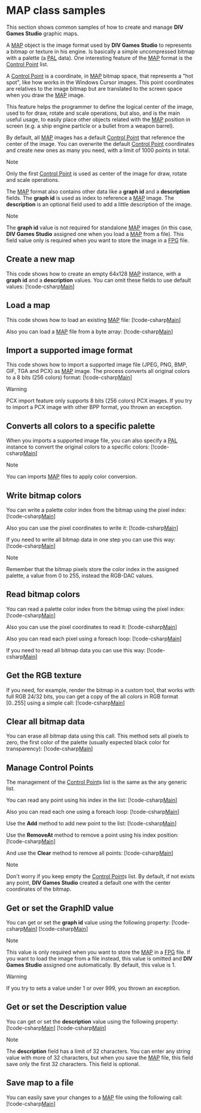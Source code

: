 ﻿# MAP class samples
This section shows common samples of how to create and manage **DIV Games Studio** graphic maps.

A [MAP](xref:DIV2.Format.Exporter.MAP) object is the image format used by **DIV Games Studio** to represents a 
bitmap or texture in his engine. Is basically a simple uncompressed bitmap with a palette (a 
[PAL](xref:DIV2.Format.Exporter.PAL) data). One interesting feature of the [MAP](xref:DIV2.Format.Exporter.MAP) 
format is the [Control Point](xref:DIV2.Format.Exporter.ControlPoint) list.

A [Control Point](xref:DIV2.Format.Exporter.ControlPoint) is a coordinate, in [MAP](xref:DIV2.Format.Exporter.MAP)
bitmap space, that represents a "hot spot", like how works in the Windows Cursor images. This point coordinates are
relatives to the image bitmap but are translated to the screen space when you draw the 
[MAP](xref:DIV2.Format.Exporter.MAP) image.

This feature helps the programmer to define the logical center of the image, used to for draw, rotate and scale 
operations, but also, and is the main useful usage, to easily place other objects related with the 
[MAP](xref:DIV2.Format.Exporter.MAP) position in screen (e.g. a ship engine particle or a bullet from a weapon barrel).

By default, all [MAP](xref:DIV2.Format.Exporter.MAP) images has a default 
[Control Point](xref:DIV2.Format.Exporter.ControlPoint) that reference the center of the image. You can overwrite
the default [Control Point](xref:DIV2.Format.Exporter.ControlPoint) coordinates and create new ones as many you need, 
with a limit of 1000 points in total.

> [!NOTE]
> Only the first [Control Point](xref:DIV2.Format.Exporter.ControlPoint) is used as center of the image for draw, 
> rotate and scale operations.

The [MAP](xref:DIV2.Format.Exporter.MAP) format also contains other data like a **graph id** and a 
**description** fields. The **graph id** is used as index to reference a [MAP](xref:DIV2.Format.Exporter.MAP) 
image. The **description** is an optional field used to add a little description of the image.

> [!NOTE]
> The **graph id** value is not required for standalone [MAP](xref:DIV2.Format.Exporter.MAP) images (in this case, 
> **DIV Games Studio** assigned one when you load a [MAP](xref:DIV2.Format.Exporter.MAP) from a file).
> This field value only is required when you want to store the image in a [FPG](xref:DIV2.Format.Exporter.FPG) file.

## Create a new map
This code shows how to create an empty 64x128 [MAP](xref:DIV2.Format.Exporter.MAP) instance, with a **graph id** 
and a **description** values. You can omit these fields to use default values:
[!code-csharp[Main](samples.cs?range=4-5)]

## Load a map
This code shows how to load an existing [MAP](xref:DIV2.Format.Exporter.MAP) file:
[!code-csharp[Main](samples.cs?range=8)]

Also you can load a [MAP](xref:DIV2.Format.Exporter.MAP) file from a byte array:
[!code-csharp[Main](samples.cs?range=11-12)]

## Import a supported image format
This code shows how to import a supported image file (JPEG, PNG, BMP, GIF, TGA and PCX) as 
[MAP](xref:DIV2.Format.Exporter.MAP) image. The process converts all original colors to a 8 bits (256 colors) format:
[!code-csharp[Main](samples.cs?range=15)]

> [!WARNING]
> PCX import feature only supports 8 bits (256 colors) PCX images. If you try to import a PCX image with other BPP 
> format, you thrown an exception.

## Converts all colors to a specific palette
When you imports a supported image file, you can also specify a [PAL](xref:DIV2.Format.Exporter.PAL) instance to
convert the original colors to a specific colors:
[!code-csharp[Main](samples.cs?range=18-19)]

> [!NOTE]
> You can imports [MAP](xref:DIV2.Format.Exporter.MAP) files to apply color conversion.

## Write bitmap colors
You can write a palette color index from the bitmap using the pixel index:
[!code-csharp[Main](samples.cs?range=22)]

Also you can use the pixel coordinates to write it:
[!code-csharp[Main](samples.cs?range=25)]

If you need to write all bitmap data in one step you can use this way:
[!code-csharp[Main](samples.cs?range=28-31)]

> [!NOTE]
> Remember that the bitmap pixels store the color index in the assigned palette, a value from 0 to 255, instead 
> the RGB-DAC values.

## Read bitmap colors
You can read a palette color index from the bitmap using the pixel index:
[!code-csharp[Main](samples.cs?range=34)]

Also you can use the pixel coordinates to read it:
[!code-csharp[Main](samples.cs?range=37)]

Also you can read each pixel using a foreach loop:
[!code-csharp[Main](samples.cs?range=40-43)]

If you need to read all bitmap data you can use this way:
[!code-csharp[Main](samples.cs?range=46)]

## Get the RGB texture
If you need, for example, render the bitmap in a custom tool, that works with full RGB 24/32 bits, you can get a 
copy of the all colors in RGB format [0..255] using a simple call:
[!code-csharp[Main](samples.cs?range=49)]

## Clear all bitmap data
You can erase all bitmap data using this call. This method sets all pixels to zero, the first color of the palette
(usually expected black color for transparency):
[!code-csharp[Main](samples.cs?range=52)]

## Manage Control Points
The management of the [Control Point](xref:DIV2.Format.Exporter.ControlPoint)s list is the same as the any generic
list.

You can read any point using his index in the list:
[!code-csharp[Main](samples.cs?range=55)]

Also you can read each one using a foreach loop:
[!code-csharp[Main](samples.cs?range=58-61)]

Use the **Add** method to add new point to the list:
[!code-csharp[Main](samples.cs?range=64)]

Use the **RemoveAt** method to remove a point using his index position:
[!code-csharp[Main](samples.cs?range=67)]

And use the **Clear** method to remove all points:
[!code-csharp[Main](samples.cs?range=70)]

> [!NOTE]
> Don't worry if you keep empty the [Control Point](xref:DIV2.Format.Exporter.ControlPoint)s list. By default,
> if not exists any point, **DIV Games Studio** created a default one with the center coordinates of the bitmap.

## Get or set the GraphID value
You can get or set the **graph id** value using the following property:
[!code-csharp[Main](samples.cs?range=73)]
[!code-csharp[Main](samples.cs?range=76)]

> [!NOTE]
> This value is only required when you want to store the [MAP](xref:DIV2.Format.Exporter.MAP) in a 
> [FPG](xref:DIV2.Format.Exporter.FPG) file. If you want to load the image from a file instead, this value is
> omitted and **DIV Games Studio** assigned one automatically. By default, this value is 1.

> [!WARNING]
> If you try to sets a value under 1 or over 999, you thrown an exception.

## Get or set the Description value
You can get or set the **description** value using the following property:
[!code-csharp[Main](samples.cs?range=79)]
[!code-csharp[Main](samples.cs?range=82)]

> [!NOTE]
> The **description** field has a limit of 32 characters. You can enter any string value with more of 32 characters, 
> but when you save the [MAP](xref:DIV2.Format.Exporter.MAP) file, this field save only the first 32 characters.
> This field is optional.

## Save map to a file
You can easily save your changes to a [MAP](xref:DIV2.Format.Exporter.MAP) file using the following call:
[!code-csharp[Main](samples.cs?range=85)]
